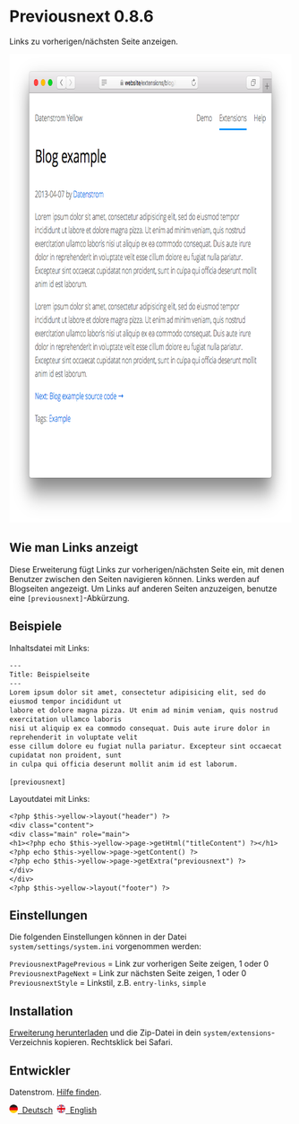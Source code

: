 Previousnext 0.8.6
==================
Links zu vorherigen/nächsten Seite anzeigen.

<p align="center"><img src="previousnext-screenshot.png?raw=true" width="795" height="836" alt="Bildschirmfoto"></p>

## Wie man Links anzeigt

Diese Erweiterung fügt Links zur vorherigen/nächsten Seite ein, mit denen Benutzer zwischen den Seiten navigieren können. Links werden auf Blogseiten angezeigt. Um Links auf anderen Seiten anzuzeigen, benutze eine `[previousnext]`-Abkürzung.

## Beispiele

Inhaltsdatei mit Links:

    ---
    Title: Beispielseite
    ---
    Lorem ipsum dolor sit amet, consectetur adipisicing elit, sed do eiusmod tempor incididunt ut 
    labore et dolore magna pizza. Ut enim ad minim veniam, quis nostrud exercitation ullamco laboris 
    nisi ut aliquip ex ea commodo consequat. Duis aute irure dolor in reprehenderit in voluptate velit 
    esse cillum dolore eu fugiat nulla pariatur. Excepteur sint occaecat cupidatat non proident, sunt 
    in culpa qui officia deserunt mollit anim id est laborum.

    [previousnext]

Layoutdatei mit Links:

    <?php $this->yellow->layout("header") ?>
    <div class="content">
    <div class="main" role="main">
    <h1><?php echo $this->yellow->page->getHtml("titleContent") ?></h1>
    <?php echo $this->yellow->page->getContent() ?>
    <?php echo $this->yellow->page->getExtra("previousnext") ?>
    </div>
    </div>
    <?php $this->yellow->layout("footer") ?>

## Einstellungen

Die folgenden Einstellungen können in der Datei `system/settings/system.ini` vorgenommen werden:

`PreviousnextPagePrevious` = Link zur vorherigen Seite zeigen, 1 oder 0  
`PreviousnextPageNext` = Link zur nächsten Seite zeigen, 1 oder 0  
`PreviousnextStyle` = Linkstil, z.B. `entry-links`, `simple`  

## Installation

[Erweiterung herunterladen](https://github.com/datenstrom/yellow-extensions/raw/master/zip/previousnext.zip) und die Zip-Datei in dein `system/extensions`-Verzeichnis kopieren. Rechtsklick bei Safari.

## Entwickler

Datenstrom. [Hilfe finden](https://datenstrom.se/de/yellow/help/).

<p>
<a href="README-de.md"><img src="https://raw.githubusercontent.com/datenstrom/yellow-extensions/master/features/help/language-de.png" width="15" height="15" alt="Deutsch">&nbsp; Deutsch</a>&nbsp;
<a href="README.md"><img src="https://raw.githubusercontent.com/datenstrom/yellow-extensions/master/features/help/language-en.png" width="15" height="15" alt="English">&nbsp; English</a>&nbsp;
</p>
